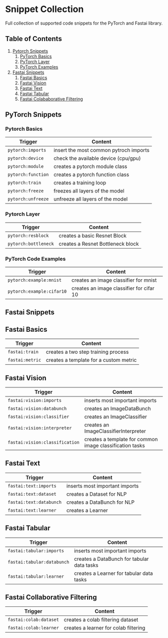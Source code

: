 # Snippet Collection

Full collection of supported code snippets for the PyTorch and Fastai library.

## Table of Contents

1. [Pytorch Snippets](#pytorch)
    1. [PyTorch Basics](#pytroch-basics)
    2. [PyTorch Layer](#pytorch-layer)
    3. [PyTorch Examples](#pytorch-example)
2. [Fastai Snippets](#fastai)
    1. [Fastai Basics](#fastai-basics)
    2. [Fastai Vision](#fastai-vision)
    3. [Fastai Text](#fastai-text)
    4. [Fastai Tabular](#fastai-tabular)
    5. [Fastai Colababorative Filtering](#fastai-colab)

## <a name="pytorch" > </a> PyTorch Snippets

### <a name="pytorch-basics" > </a> Pytorch Basics

| Trigger            | Content                                |
| ------------------ | -------------------------------------- |
| `pytorch:imports`  | insert the most common pytroch imports |
| `pytorch:device`   | check the available device (cpu/gpu)   |
| `pytorch:module`   | creates a pytorch module class         |
| `pytorch:function` | creates a pytorch function class       |
| `pytorch:train`    | creates a training loop                |
| `pytorch:freeze`   | freezes all layers of the model        |
| `pytorch:unfreeze` | unfreeze all layers of the model       |

### <a name="pytorch-layer" > </a> Pytorch Layer

| Trigger              | Content                           |
| -------------------- | --------------------------------- |
| `pytorch:resblock`   | creates a basic Resnet Block      |
| `pytorch:bottleneck` | creates a Resnet Bottleneck block |

### <a name="pytorch-example" > </a> PyTorch Code Examples

| Trigger                   | Content                                  |
| ------------------------- | ---------------------------------------- |
| `pytorch:example:mnist`   | creates an image classifier for mnist    |
| `pytorch:example:cifar10` | creates an image classifier for cifar 10 |

## <a name="fastai" > </a> Fastai Snippets

## <a name="fastai-basics" > </a> Fastai Basics

| Trigger         | Content                                |
| --------------- | -------------------------------------- |
| `fastai:train`  | creates a two step training process    |
| `fastai:metric` | creates a template for a custom metric |

## <a name="fastai-vision" > </a> Fastai Vision

| Trigger                        | Content                                                  |
| ------------------------------ | -------------------------------------------------------- |
| `fastai:vision:imports`        | inserts most important imports                           |
| `fastai:vision:databunch`      | creates an ImageDataBunch                                |
| `fastai:vision:classifier`     | creates an ImageClassifier                               |
| `fastai:vision:interpreter`    | creates an ImageClassifierInterpreter                    |
| `fastai:vision:classification` | creates a template for common image classification tasks |

## <a name="fastai-text" > </a> Fastai Text

| Trigger                 | Content                        |
| ----------------------- | ------------------------------ |
| `fastai:text:imports`   | inserts most important imports |
| `fastai:text:dataset`   | creates a Dataset for NLP      |
| `fastai:text:databunch` | creates a DataBunch for NLP    |
| `fastai:text:learner`   | creates a Learner              |

## <a name="fastai-tabular" > </a> Fastai Tabular

| Trigger                    | Content                                    |
| -------------------------- | ------------------------------------------ |
| `fastai:tabular:imports`   | inserts most important imports             |
| `fastai:tabular:databunch` | creates a DataBunch for tabular data tasks |
| `fastai:tabular:learner`   | creates a Learner for tabular data tasks   |

## <a name="fastai-colab" > </a> Fastai Collaborative Filtering

| Trigger                | Content                               |
| ---------------------- | ------------------------------------- |
| `fastai:colab:dataset` | creates a colab filtering dataset     |
| `fastai:colab:learner` | creates a learner for colab filtering |